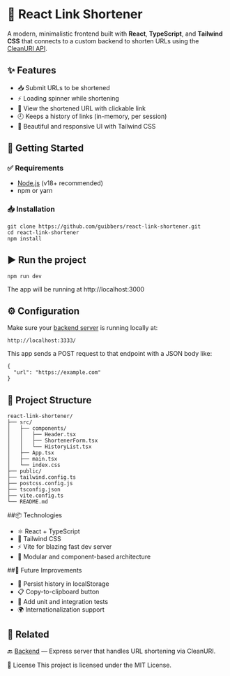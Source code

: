 # 🔗 React Link Shortener

A modern, minimalistic frontend built with **React**, **TypeScript**, and **Tailwind CSS** that connects to a custom backend to shorten URLs using the [CleanURI API](https://cleanuri.com/).

## ✨ Features

- 📥 Submit URLs to be shortened
- ⚡ Loading spinner while shortening
- 📜 View the shortened URL with clickable link
- 🕘 Keeps a history of links (in-memory, per session)
- 🎨 Beautiful and responsive UI with Tailwind CSS

## 🚀 Getting Started

### ✅ Requirements

- [Node.js](https://nodejs.org/) (v18+ recommended)
- npm or yarn

### 📥 Installation

```
git clone https://github.com/guibbers/react-link-shortener.git
cd react-link-shortener
npm install
```

## ▶️ Run the project
```
npm run dev
```
The app will be running at http://localhost:3000

## ⚙️ Configuration
Make sure your [backend server](https://github.com/guibbers/link-shortener-server) is running locally at:
```
http://localhost:3333/
```
This app sends a POST request to that endpoint with a JSON body like:
```
{
  "url": "https://example.com"
}
```

## 🧱 Project Structure

```
react-link-shortener/
├── src/
│   ├── components/
│   │   ├── Header.tsx
│   │   ├── ShortenerForm.tsx
│   │   └── HistoryList.tsx
│   ├── App.tsx
│   ├── main.tsx
│   └── index.css
├── public/
├── tailwind.config.ts
├── postcss.config.js
├── tsconfig.json
├── vite.config.ts
└── README.md
```

##📦 Technologies

*  ⚛️ React + TypeScript
*  💨 Tailwind CSS
* ⚡ Vite for blazing fast dev server
* 🧠 Modular and component-based architecture

##🧪 Future Improvements

* 💾 Persist history in localStorage
* 📋 Copy-to-clipboard button
* 🧪 Add unit and integration tests
* 🌍 Internationalization support

## 🔗 Related
🔙 [Backend](https://github.com/guibbers/link-shortener-server) — Express server that handles URL shortening via CleanURI.

🧾 License
This project is licensed under the MIT License.

